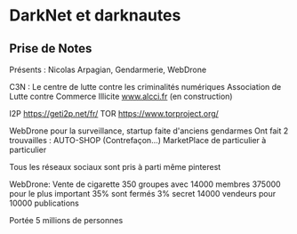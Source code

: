 # DarkNet et darknautes
## Prise de Notes
Présents : Nicolas Arpagian, Gendarmerie, WebDrone

C3N  : Le centre de lutte contre les criminalités numériques
Association de Lutte contre Commerce Illicite www.alcci.fr (en construction)

I2P
https://geti2p.net/fr/
TOR
https://www.torproject.org/

WebDrone pour la surveillance, startup faite d'anciens gendarmes
Ont fait 2 trouvailles :
AUTO-SHOP (Contrefaçon...)
MarketPlace de particulier à particulier

Tous les réseaux sociaux sont pris à parti même pinterest

WebDrone:
Vente de cigarette
350 groupes avec 14000 membres 
375000 pour le plus important
35% sont fermés
3% secret
14000 vendeurs pour 10000 publications

Portée 5 millions de personnes
